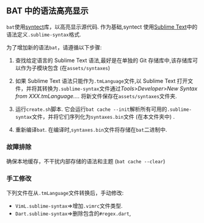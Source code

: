 ## BAT 中的语法高亮显示

`bat`使用[syntect](https://github.com/trishume/syntect)库，以高亮显示源代码. 作为基础,syntect 使用[Sublime Text](https://www.sublimetext.com/)中的语法定义`.sublime-syntax`格式.

为了增加新的语法`bat`，请遵循以下步骤:

1.  查找给定语言的 Sublime Text 语法,最好是在单独的 Git 存储库中,该存储库可以作为子模块包含 (在`assets/syntaxes`)

2.  如果 Sublime Text 语法只能作为`.tmLanguage`文件,以 Sublime Text 打开文件，并将其转换为`.sublime-syntax`文件通过*Tools*>_Developer_>_New Syntax from XXX.tmLanguage..._. 将新文件保存在`assets/syntaxes`文件夹.

3.  运行`create.sh`脚本. 它会运行`bat cache --init`解析所有可用的`.sublime-syntax`文件，并将它们序列化为`syntaxes.bin`文件 (在本文件夹中) .

4.  重新编译`bat`. 在编译时,`syntaxes.bin`文件将存储在`bat`二进制中.

### 故障排除

确保本地缓存，不干扰内部存储的语法和主题 (`bat cache --clear`)

### 手工修改

下列文件在从`.tmLanguage`文件转换后，手动修改:

- `VimL.sublime-syntax`=>增加`.vimrc`文件类型.
- `Dart.sublime-syntax`=>删除包含的`#regex.dart`,
